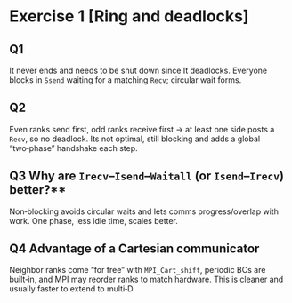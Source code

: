 # Exercise 1 [Ring and deadlocks]

## Q1
It never ends and needs to be shut down since It deadlocks. Everyone blocks in `Ssend` waiting for a matching `Recv`; circular wait forms.

## Q2 

Even ranks send first, odd ranks receive first -> at least one side posts a `Recv`, so no deadlock. Its not optimal, still blocking and adds a global “two‑phase” handshake each step.

## Q3 Why are `Irecv`–`Isend`–`Waitall` (or `Isend`–`Irecv`) better?**  

Non‑blocking avoids circular waits and lets comms progress/overlap with work. One phase, less idle time, scales better.

## Q4 Advantage of a Cartesian communicator
  
Neighbor ranks come “for free” with `MPI_Cart_shift`, periodic BCs are built‑in, and MPI may reorder ranks to match hardware. This is cleaner and usually faster to extend to multi‑D.



